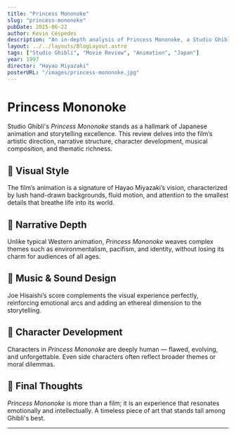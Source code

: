 ```yaml
---
title: "Princess Mononoke"
slug: "princess-mononoke"
pubDate: 2025-06-22
author: Kevin Céspedes
description: "An in-depth analysis of Princess Mononoke, a Studio Ghibli masterpiece."
layout: ../../layouts/BlogLayout.astro
tags: ["Studio Ghibli", "Movie Review", "Animation", "Japan"]
year: 1997
director: "Hayao Miyazaki"
posterURL: "/images/princess-mononoke.jpg"
---
```

# Princess Mononoke

Studio Ghibli's *Princess Mononoke* stands as a hallmark of Japanese animation and storytelling excellence. This review delves into the film’s artistic direction, narrative structure, character development, musical composition, and thematic richness.

## 🎨 Visual Style

The film’s animation is a signature of Hayao Miyazaki’s vision, characterized by lush hand-drawn backgrounds, fluid motion, and attention to the smallest details that breathe life into its world.

## 🧠 Narrative Depth

Unlike typical Western animation, *Princess Mononoke* weaves complex themes such as environmentalism, pacifism, and identity, without losing its charm for audiences of all ages.

## 🎼 Music & Sound Design

Joe Hisaishi’s score complements the visual experience perfectly, reinforcing emotional arcs and adding an ethereal dimension to the storytelling.

## 🧍 Character Development

Characters in *Princess Mononoke* are deeply human — flawed, evolving, and unforgettable. Even side characters often reflect broader themes or moral dilemmas.

## 🧭 Final Thoughts

*Princess Mononoke* is more than a film; it is an experience that resonates emotionally and intellectually. A timeless piece of art that stands tall among Ghibli's best.

---

